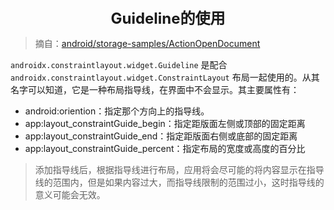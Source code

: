 <center><font size="5"><b>Guideline的使用</b></font></center>

> 摘自：[android/storage-samples/ActionOpenDocument](https://github.com/android/storage-samples/tree/master/ActionOpenDocument)

`androidx.constraintlayout.widget.Guideline` 是配合 `androidx.constraintlayout.widget.ConstraintLayout` 布局一起使用的。从其名字可以知道，它是一种布局指导线，在界面中不会显示。其主要属性有：

+ android:oriention：指定那个方向上的指导线。
+ app:layout_constraintGuide_begin：指定距版面左侧或顶部的固定距离
+ app:layout_constraintGuide_end：指定距版面右侧或底部的固定距离
+ app:layout_constraintGuide_percent：指定布局的宽度或高度的百分比

> 添加指导线后，根据指导线进行布局，应用将会尽可能的将内容显示在指导线的范围内，但是如果内容过大，而指导线限制的范围过小，这时指导线的意义可能会无效。